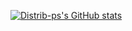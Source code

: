 [![Distrib-ps's GitHub stats](https://github-readme-stats.vercel.app/api?username=Distrib-ps&show_icons=true&theme=dracula)](https://github.com/Distrib-ps/)
